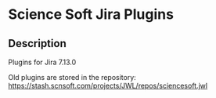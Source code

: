 # Science Soft Jira Plugins


## Description

Plugins for Jira 7.13.0

Old plugins are stored in the repository:
https://stash.scnsoft.com/projects/JWL/repos/sciencesoft.jwl
